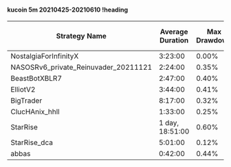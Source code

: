 #### kucoin 5m 20210425-20210610 !heading
| Strategy Name                        | Average Duration | Max Drawdown | Average Profit | Cum Profit | Tot Profit USDT | Trade Count | Win Rate |
| ------------------------------------ | ---------------- | ------------ | -------------- | ---------- | --------------- | ----------- | -------- |
| NostalgiaForInfinityX                | 3:23:00          | 0.00%        | 2.93%          | 844.36%    | 202.16          | 288         | 100.00%  |
| NASOSRv6_private_Reinuvader_20211121 | 2:24:00          | 0.35%        | 1.84%          | 1071.46%   | 589.61          | 582         | 87.46%   |
| BeastBotXBLR7                        | 2:47:00          | 0.40%        | 0.12%          | 55.35%     | 2.36            | 457         | 64.11%   |
| ElliotV2                             | 3:44:00          | 0.41%        | 0.91%          | 696.25%    | 235.18          | 763         | 84.14%   |
| BigTrader                            | 8:17:00          | 0.32%        | 2.33%          | 507.67%    | 161.68          | 218         | 96.79%   |
| ClucHAnix_hhll                       | 1:33:00          | 0.25%        | 0.97%          | 1186.17%   | 892.18          | 1222        | 88.79%   |
| StarRise                             | 1 day, 18:51:00  | 0.60%        | -1.58%         | -180.35%   | -45.44          | 114         | 95.61%   |
| StarRise_dca                         | 5:01:00          | 0.12%        | 1.33%          | 597.82%    | -6.26           | 451         | 99.11%   |
| abbas                                | 0:42:00          | 0.44%        | 0.10%          | 343.68%    | 78.92           | 3311        | 76.65%   |